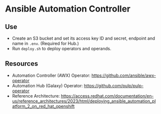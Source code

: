 # Ansible Automation Controller

## Use

- Create an S3 bucket and set its access key ID and secret, endpoint and name in `.env`. (Required for Hub.)
- Run `deploy.sh` to deploy operators and operands.

## Resources
- Automation Controller (AWX) Operator: https://github.com/ansible/awx-operator
- Automation Hub (Galaxy) Operator: https://github.com/pulp/pulp-operator
- Reference Architecture: https://access.redhat.com/documentation/en-us/reference_architectures/2023/html/deploying_ansible_automation_platform_2_on_red_hat_openshift